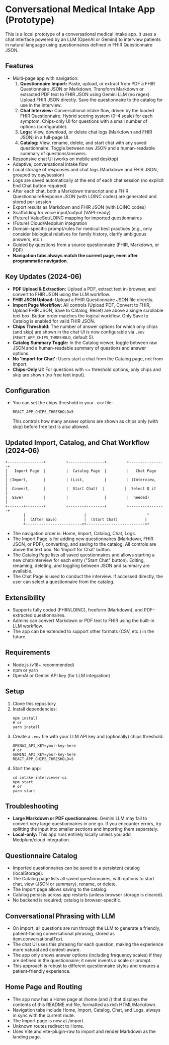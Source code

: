 # Conversational Medical Intake App (Prototype)

This is a local prototype of a conversational medical intake app. It uses a chat interface powered by an LLM (OpenAI or Gemini) to interview patients in natural language using questionnaires defined in FHIR Questionnaire JSON.

## Features
- Multi-page app with navigation:
  1. **Questionnaire Import:** Paste, upload, or extract from PDF a FHIR Questionnaire JSON or Markdown. Transform Markdown or extracted PDF text to FHIR JSON using Gemini LLM (no regex). Upload FHIR JSON directly. Save the questionnaire to the catalog for use in the interview.
  2. **Chat Interview:** Conversational intake flow, driven by the loaded FHIR Questionnaire. Hybrid scoring system (0–4 scale) for each symptom. Chips-only UI for questions with a small number of options (configurable).
  3. **Logs:** View, download, or delete chat logs (Markdown and FHIR JSON) in a full-page UI.
  4. **Catalog:** View, rename, delete, and start chat with any saved questionnaire. Toggle between raw JSON and a human-readable summary of questions/answers.
- Responsive chat UI (works on mobile and desktop)
- Adaptive, conversational intake flow
- Local storage of responses and chat logs (Markdown and FHIR JSON, grouped by day/session)
- Logs are saved automatically at the end of each chat session (no explicit End Chat button required)
- After each chat, both a Markdown transcript and a FHIR QuestionnaireResponse JSON (with LOINC codes) are generated and stored per session
- Export results as Markdown and FHIR JSON (with LOINC codes)
- Scaffolding for voice input/output (VAPI-ready)
- (Future) ValueSet/LOINC mapping for imported questionnaires
- (Future) Cloud/Medplum integration
- Domain-specific prompt/rules for medical best practices (e.g., only consider biological relatives for family history, clarify ambiguous answers, etc.)
- Guided by questions from a source questionnaire (FHIR, Markdown, or PDF)
- **Navigation tabs always match the current page, even after programmatic navigation.**

## Key Updates (2024-06)
- **PDF Upload & Extraction:** Upload a PDF, extract text in-browser, and convert to FHIR JSON using the LLM workflow.
- **FHIR JSON Upload:** Upload a FHIR Questionnaire JSON file directly.
- **Import Page Workflow:** All controls (Upload PDF, Convert to FHIR, Upload FHIR JSON, Save to Catalog, Reset) are above a single scrollable text box. Button order matches the logical workflow. Only Save to Catalog is enabled for valid FHIR JSON.
- **Chips Threshold:** The number of answer options for which only chips (and skip) are shown in the chat UI is now configurable via `.env` (`REACT_APP_CHIPS_THRESHOLD`, default 5).
- **Catalog Summary Toggle:** In the Catalog viewer, toggle between raw JSON and a human-readable summary of questions and answer options.
- **No 'Import for Chat':** Users start a chat from the Catalog page, not from Import.
- **Chips-Only UI:** For questions with <= threshold options, only chips and skip are shown (no free text input).

## Configuration
- You can set the chips threshold in your `.env` file:
  ```
  REACT_APP_CHIPS_THRESHOLD=5
  ```
  This controls how many answer options are shown as chips only (with skip) before free text is also allowed.

## Updated Import, Catalog, and Chat Workflow (2024-06)

```
+----------------+         +----------------+         +----------------+
|   Import Page  |         |  Catalog Page  |         |   Chat Page    |
| (Import,       |         | (List,         |         | (Interview,    |
|  Convert,      |         |  Start Chat)  |         |  Select Q if   |
|  Save)         |         |                |         |  needed)       |
+-------+--------+         +-------+--------+         +--------+-------+
        |                          |                           ^
        |  (After Save)            |  (Start Chat)            |
        +------------------------->+-------------------------->+
```

- The navigation order is: Home, Import, Catalog, Chat, Logs.
- The Import Page is for adding new questionnaires (Markdown, FHIR JSON, or PDF), converting, and saving to the catalog. All controls are above the text box. No 'Import for Chat' button.
- The Catalog Page lists all saved questionnaires and allows starting a new chat/interview for each entry ("Start Chat" button). Editing, renaming, deleting, and toggling between JSON and summary are available.
- The Chat Page is used to conduct the interview. If accessed directly, the user can select a questionnaire from the catalog.

## Extensibility
- Supports fully coded (FHIR/LOINC), freeform (Markdown), and PDF-extracted questionnaires.
- Admins can convert Markdown or PDF text to FHIR using the built-in LLM workflow.
- The app can be extended to support other formats (CSV, etc.) in the future.

## Requirements
- Node.js (v18+ recommended)
- npm or yarn
- OpenAI or Gemini API key (for LLM integration)

## Setup
1. Clone this repository
2. Install dependencies:
   ```
   npm install
   # or
   yarn install
   ```
3. Create a `.env` file with your LLM API key and (optionally) chips threshold:
   ```
   OPENAI_API_KEY=your-key-here
   # or
   GEMINI_API_KEY=your-key-here
   REACT_APP_CHIPS_THRESHOLD=5
   ```
4. Start the app:
   ```
   cd intake-interviewer-ui
   npm start
   # or
   yarn start
   ```

## Troubleshooting
- **Large Markdown or PDF questionnaires:** Gemini LLM may fail to convert very large questionnaires in one go. If you encounter errors, try splitting the input into smaller sections and importing them separately.
- **Local-only:** This app runs entirely locally unless you add Medplum/cloud integration.

## Questionnaire Catalog
- Imported questionnaires can be saved to a persistent catalog (localStorage).
- The Catalog page lists all saved questionnaires, with options to start chat, view (JSON or summary), rename, or delete.
- The Import page allows saving to the catalog.
- Catalog persists across app restarts (unless browser storage is cleared).
- No backend is required; catalog is browser-specific.

## Conversational Phrasing with LLM
- On import, all questions are run through the LLM to generate a friendly, patient-facing conversational phrasing, stored as item.conversationalText.
- The chat UI uses this phrasing for each question, making the experience more natural and context-aware.
- The app only shows answer options (including frequency scales) if they are defined in the questionnaire; it never invents a scale or prompt.
- This approach is robust to different questionnaire styles and ensures a patient-friendly experience.

## Home Page and Routing
- The app now has a Home page at /home (and /) that displays the contents of this README.md file, formatted as rich HTML/Markdown.
- Navigation tabs include Home, Import, Catalog, Chat, and Logs, always in sync with the current route.
- The Import page is now at /import.
- Unknown routes redirect to Home.
- Uses Vite and vite-plugin-raw to import and render Markdown as the landing page.
